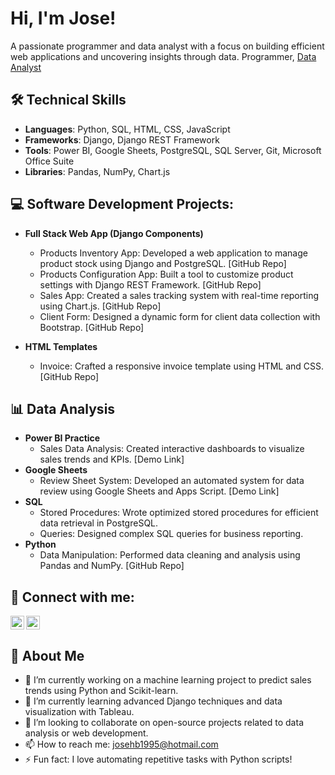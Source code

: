 <h1>Hi, I'm Jose!</h1>
<p>A passionate programmer and data analyst with a focus on building efficient web applications and uncovering insights through data. <a>Programmer</a>, <a href="https://www.linkedin.com/in/jose-herrera-044b2681/">Data Analyst</a></p>

<h2>🛠️ Technical Skills</h2>

- **Languages**: Python, SQL, HTML, CSS, JavaScript
- **Frameworks**: Django, Django REST Framework
- **Tools**: Power BI, Google Sheets, PostgreSQL, SQL Server, Git, Microsoft Office Suite
- **Libraries**: Pandas, NumPy, Chart.js

<h2>💻 Software Development Projects:</h2>

- **Full Stack Web App (Django Components)**  
  - Products Inventory App: Developed a web application to manage product stock using Django and PostgreSQL. [GitHub Repo]  
  - Products Configuration App: Built a tool to customize product settings with Django REST Framework. [GitHub Repo]  
  - Sales App: Created a sales tracking system with real-time reporting using Chart.js. [GitHub Repo]  
  - Client Form: Designed a dynamic form for client data collection with Bootstrap. [GitHub Repo]  

- **HTML Templates**  
  - Invoice: Crafted a responsive invoice template using HTML and CSS. [GitHub Repo]  

<h2>📊 Data Analysis</h2>

- **Power BI Practice**  
  - Sales Data Analysis: Created interactive dashboards to visualize sales trends and KPIs. [Demo Link]  
- **Google Sheets**  
  - Review Sheet System: Developed an automated system for data review using Google Sheets and Apps Script. [Demo Link]  
- **SQL**  
  - Stored Procedures: Wrote optimized stored procedures for efficient data retrieval in PostgreSQL.  
  - Queries: Designed complex SQL queries for business reporting.  
- **Python**  
  - Data Manipulation: Performed data cleaning and analysis using Pandas and NumPy. [GitHub Repo]  

<h2>🤳 Connect with me:</h2>

[<img align="left" alt="Jose_Herrera | LinkedIn" width="22px" src="https://cdn.jsdelivr.net/npm/simple-icons@v9/icons/linkedin.svg" />][linkedin]
[<img align="left" alt="Jose_Herrera | Email" width="22px" src="https://cdn.jsdelivr.net/npm/simple-icons@v9/icons/gmail.svg" />][email]
<br clear="left" />

[linkedin]: https://www.linkedin.com/in/jose-herrera-044b2681/
[email]: mailto:josehb1995@hotmail.com

<h2>🌟 About Me</h2>

- 🔭 I’m currently working on a machine learning project to predict sales trends using Python and Scikit-learn.
- 🌱 I’m currently learning advanced Django techniques and data visualization with Tableau.
- 👯 I’m looking to collaborate on open-source projects related to data analysis or web development.
- 📫 How to reach me: josehb1995@hotmail.com
- ⚡ Fun fact: I love automating repetitive tasks with Python scripts!
